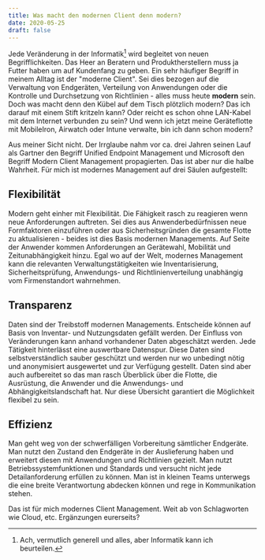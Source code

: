 ```yaml
---
title: Was macht den modernen Client denn modern?
date: 2020-05-25
draft: false
---
```


Jede Veränderung in der Informatik[^change] wird begleitet von neuen Begrifflichkeiten. Das Heer an Beratern und Produktherstellern muss ja Futter haben um auf Kundenfang zu geben. Ein sehr häufiger Begriff in meinem Alltag ist der "moderne Client". Sei dies bezogen auf die Verwaltung von Endgeräten, Verteilung von Anwendungen oder die Kontrolle und Durchsetzung von Richtlinien - alles muss heute **modern** sein. Doch was macht denn den Kübel auf dem Tisch plötzlich modern? Das ich darauf mit einem Stift kritzeln kann? Oder reicht es schon ohne LAN-Kabel mit dem Internet verbunden zu sein? Und wenn ich jetzt meine Geräteflotte mit MobileIron, Airwatch oder Intune verwalte, bin ich dann schon modern?

Aus meiner Sicht nicht. Der Irrglaube nahm vor ca. drei Jahren seinen Lauf als Gartner den Begriff Unified Endpoint Management und Microsoft den Begriff Modern Client Management propagierten. Das ist aber nur die halbe Wahrheit. Für mich ist modernes Management auf drei Säulen aufgestellt:

## Flexibilität

Modern geht einher mit Flexibilität. Die Fähigkeit rasch zu reagieren wenn neue Anforderungen auftreten. Sei dies aus Anwenderbedürfnissen neue Formfaktoren einzuführen oder aus Sicherheitsgründen die gesamte Flotte zu aktualisieren - beides ist dies Basis modernen Managements. Auf Seite der Anwender kommen Anforderungen an Gerätewahl, Mobilität und Zeitunabhängigkeit hinzu. Egal wo auf der Welt, modernes Management kann die relevanten Verwaltungstätigkeiten wie Inventarisierung, Sicherheitsprüfung, Anwendungs- und Richtlinienverteilung unabhängig vom Firmenstandort wahrnehmen. 

## Transparenz

Daten sind der Treibstoff modernen Managements. Entscheide können auf Basis von Inventar- und Nutzungsdaten gefällt werden. Der Einfluss von Veränderungen kann anhand vorhandener Daten abgeschätzt werden. Jede Tätigkeit hinterlässt eine auswertbare Datenspur. Diese Daten sind selbstverständlich sauber geschützt und werden nur wo unbedingt nötig und anonymisiert ausgewertet und zur Verfügung gestellt. Daten sind aber auch aufbereitet so das man rasch Überblick über die Flotte, die Ausrüstung, die Anwender und die Anwendungs- und Abhängigkeitslandschaft hat. Nur diese Übersicht garantiert die Möglichkeit flexibel zu sein.

## Effizienz

Man geht weg von der schwerfälligen Vorbereitung sämtlicher Endgeräte. Man nutzt den Zustand den Endgeräte in der Auslieferung haben und erweitert diesen mit Anwendungen und Richtlinien gezielt. Man nutzt Betriebssystemfunktionen und Standards und versucht nicht jede Detailanforderung erfüllen zu können. Man ist in kleinen Teams unterwegs die eine breite Verantwortung abdecken können und rege in Kommunikation stehen.

Das ist für mich modernes Client Management. Weit ab von Schlagworten wie Cloud, etc. Ergänzungen eurerseits?

[^change]: Ach, vermutlich generell und alles, aber Informatik kann ich beurteilen.
